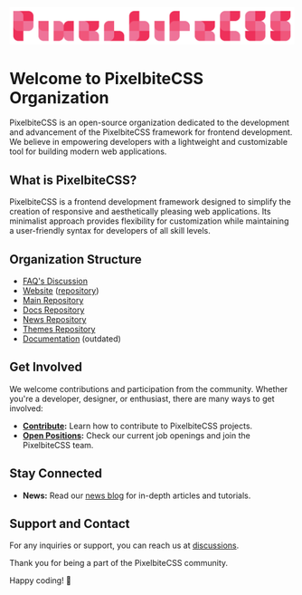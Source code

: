 <!--
![img](https://raw.githubusercontent.com/Pixelbite-CSS/.github/main/banner-yellow.png)
-->

![image](https://raw.githubusercontent.com/Pixelbite-CSS/.github/main/banner-yellow.png)

# Welcome to PixelbiteCSS Organization

PixelbiteCSS is an open-source organization dedicated to the development and advancement of the PixelbiteCSS framework for frontend development. We believe in empowering developers with a lightweight and customizable tool for building modern web applications.

## What is PixelbiteCSS?

PixelbiteCSS is a frontend development framework designed to simplify the creation of responsive and aesthetically pleasing web applications. Its minimalist approach provides flexibility for customization while maintaining a user-friendly syntax for developers of all skill levels.

## Organization Structure

- [FAQ's Discussion](https://github.com/orgs/Pixelbite-CSS/discussions/6)
- [Website](https://pixelbite-css.github.io) ([repository](https://github.com/Pixelbite-CSS/Pixelbite-CSS.github.io))
- [Main Repository](https://github.com/Pixelbite-CSS/pixelbite-css)
- [Docs Repository](https://github.com/Pixelbite-CSS/docs-repo)
- [News Repository](https://github.com/Pixelbite-CSS/news-repo)
- [Themes Repository](https://github.com/Pixelbite-CSS/themes)
- [Documentation](https://github.com/Pixelbite-CSS/.github/blob/main/profile/documentation.md) (outdated)

## Get Involved

We welcome contributions and participation from the community. Whether you're a developer, designer, or enthusiast, there are many ways to get involved:

- **[Contribute](https://github.com/Pixelbite-CSS/pixelbite-css):** Learn how to contribute to PixelbiteCSS projects.
- **[Open Positions](https://pixelbite-css.github.io/team/positions):** Check our current job openings and join the PixelbiteCSS team.

## Stay Connected

- **News:** Read our [news blog](https://pixelbite-css.github.io/news) for in-depth articles and tutorials.

## Support and Contact

For any inquiries or support, you can reach us at [discussions](https://github.com/orgs/Pixelbite-CSS/discussions).

Thank you for being a part of the PixelbiteCSS community.

Happy coding! 🚀
